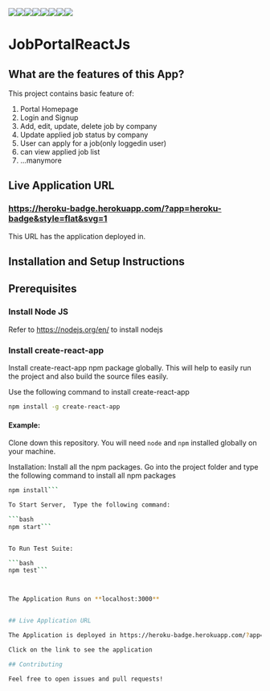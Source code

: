 [![](https://sourcerer.io/fame/papuruth/papuruth/JobPortal/images/0)](https://sourcerer.io/fame/papuruth/papuruth/JobPortal/links/0)[![](https://sourcerer.io/fame/papuruth/papuruth/JobPortal/images/1)](https://sourcerer.io/fame/papuruth/papuruth/JobPortal/links/1)[![](https://sourcerer.io/fame/papuruth/papuruth/JobPortal/images/2)](https://sourcerer.io/fame/papuruth/papuruth/JobPortal/links/2)[![](https://sourcerer.io/fame/papuruth/papuruth/JobPortal/images/3)](https://sourcerer.io/fame/papuruth/papuruth/JobPortal/links/3)[![](https://sourcerer.io/fame/papuruth/papuruth/JobPortal/images/4)](https://sourcerer.io/fame/papuruth/papuruth/JobPortal/links/4)[![](https://sourcerer.io/fame/papuruth/papuruth/JobPortal/images/5)](https://sourcerer.io/fame/papuruth/papuruth/JobPortal/links/5)[![](https://sourcerer.io/fame/papuruth/papuruth/JobPortal/images/6)](https://sourcerer.io/fame/papuruth/papuruth/JobPortal/links/6)[![](https://sourcerer.io/fame/papuruth/papuruth/JobPortal/images/7)](https://sourcerer.io/fame/papuruth/papuruth/JobPortal/links/7)

# JobPortalReactJs

## What are the features of this App?

This project contains basic feature of:
1. Portal Homepage  
2. Login and Signup  
3. Add, edit, update, delete job by company  
4. Update applied job status by company  
5. User can apply for a job(only loggedin user)  
6. can view applied job list  
7. ...manymore

## Live Application URL

### https://heroku-badge.herokuapp.com/?app=heroku-badge&style=flat&svg=1
This URL has the application deployed in.


## Installation and Setup Instructions

## Prerequisites

### Install Node JS
Refer to https://nodejs.org/en/ to install nodejs

### Install create-react-app
Install create-react-app npm package globally. This will help to easily run the project and also build the source files easily.

Use the following command to install create-react-app

```bash
npm install -g create-react-app
```
#### Example:  

Clone down this repository. You will need `node` and `npm` installed globally on your machine.  

Installation:
Install all the npm packages. Go into the project folder and type the following command to install all npm packages

```bash
npm install``` 

To Start Server,  Type the following command:

```bash
npm start```  


To Run Test Suite:  

```bash
npm test``` 



The Application Runs on **localhost:3000**


## Live Application URL

The Application is deployed in https://heroku-badge.herokuapp.com/?app=heroku-badge&style=flat&svg=1

Click on the link to see the application

## Contributing

Feel free to open issues and pull requests!